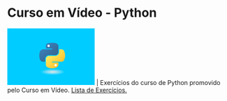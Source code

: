 # Curso em Vídeo - Python
![PythonLogo](/python.gif "Learning Python") | Exercícios do curso de Python promovido pelo Curso em Vídeo. [Lista de Exercícios.](https://www.youtube.com/playlist?list=PLHz_AreHm4dm6wYOIW20Nyg12TAjmMGT- "Clique para acessar a lista de exercícios")
